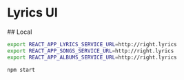 # Lyrics UI

## Local

```bash
export REACT_APP_LYRICS_SERVICE_URL=http://right.lyrics
export REACT_APP_SONGS_SERVICE_URL=http://right.lyrics
export REACT_APP_ALBUMS_SERVICE_URL=http://right.lyrics

npm start
```